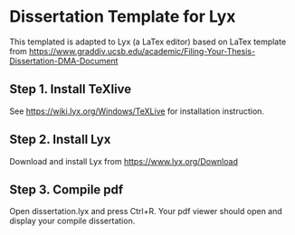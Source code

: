 # Dissertation Template for Lyx
This templated is adapted to Lyx (a LaTex editor) based on LaTex template from https://www.graddiv.ucsb.edu/academic/Filing-Your-Thesis-Dissertation-DMA-Document
## Step 1. Install TeXlive
See https://wiki.lyx.org/Windows/TeXLive for installation instruction.
## Step 2. Install Lyx
Download and install Lyx from https://www.lyx.org/Download
## Step 3. Compile pdf
Open dissertation.lyx and press Ctrl+R. Your pdf viewer should open and display your compile dissertation.
